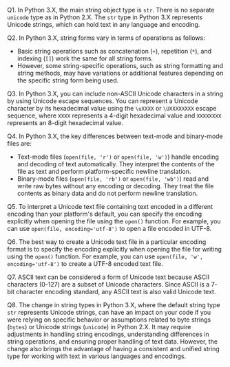 Q1. In Python 3.X, the main string object type is `str`. There is no separate `unicode` type as in Python 2.X. The `str` type in Python 3.X represents Unicode strings, which can hold text in any language and encoding.

Q2. In Python 3.X, string forms vary in terms of operations as follows:
- Basic string operations such as concatenation (`+`), repetition (`*`), and indexing (`[]`) work the same for all string forms.
- However, some string-specific operations, such as string formatting and string methods, may have variations or additional features depending on the specific string form being used.

Q3. In Python 3.X, you can include non-ASCII Unicode characters in a string by using Unicode escape sequences. You can represent a Unicode character by its hexadecimal value using the `\uXXXX` or `\UXXXXXXXX` escape sequence, where `XXXX` represents a 4-digit hexadecimal value and `XXXXXXXX` represents an 8-digit hexadecimal value.

Q4. In Python 3.X, the key differences between text-mode and binary-mode files are:
- Text-mode files (`open(file, 'r')` or `open(file, 'w')`) handle encoding and decoding of text automatically. They interpret the contents of the file as text and perform platform-specific newline translation.
- Binary-mode files (`open(file, 'rb')` or `open(file, 'wb')`) read and write raw bytes without any encoding or decoding. They treat the file contents as binary data and do not perform newline translation.

Q5. To interpret a Unicode text file containing text encoded in a different encoding than your platform's default, you can specify the encoding explicitly when opening the file using the `open()` function. For example, you can use `open(file, encoding='utf-8')` to open a file encoded in UTF-8.

Q6. The best way to create a Unicode text file in a particular encoding format is to specify the encoding explicitly when opening the file for writing using the `open()` function. For example, you can use `open(file, 'w', encoding='utf-8')` to create a UTF-8 encoded text file.

Q7. ASCII text can be considered a form of Unicode text because ASCII characters (0-127) are a subset of Unicode characters. Since ASCII is a 7-bit character encoding standard, any ASCII text is also valid Unicode text.

Q8. The change in string types in Python 3.X, where the default string type `str` represents Unicode strings, can have an impact on your code if you were relying on specific behavior or assumptions related to byte strings (`bytes`) or Unicode strings (`unicode`) in Python 2.X. It may require adjustments in handling string encodings, understanding differences in string operations, and ensuring proper handling of text data. However, the change also brings the advantage of having a consistent and unified string type for working with text in various languages and encodings.